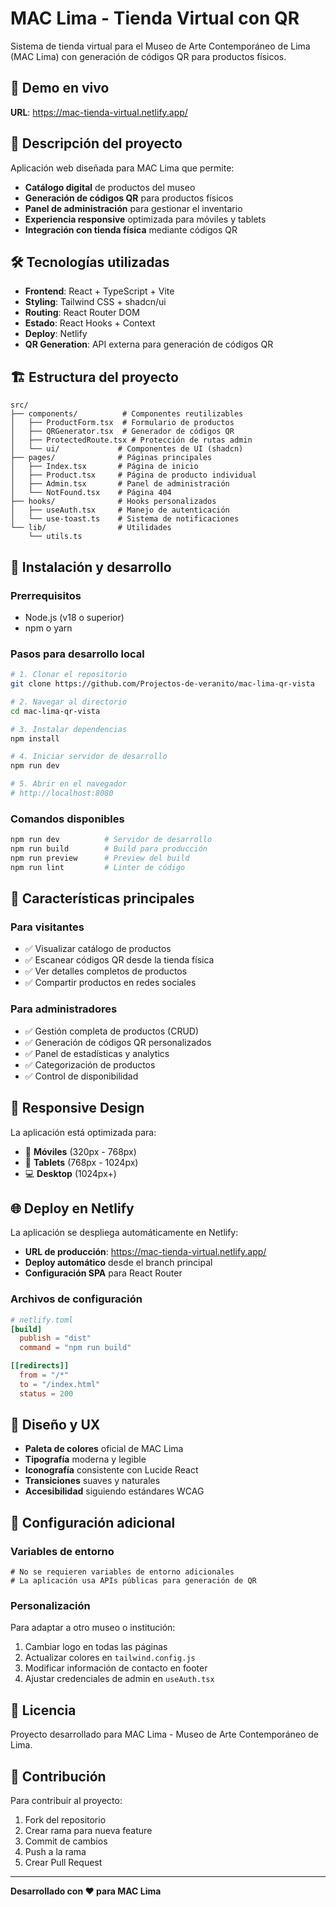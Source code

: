 # MAC Lima - Tienda Virtual con QR

Sistema de tienda virtual para el Museo de Arte Contemporáneo de Lima (MAC Lima) con generación de códigos QR para productos físicos.

## 🚀 Demo en vivo

**URL**: https://mac-tienda-virtual.netlify.app/

## 📖 Descripción del proyecto

Aplicación web diseñada para MAC Lima que permite:

- **Catálogo digital** de productos del museo
- **Generación de códigos QR** para productos físicos
- **Panel de administración** para gestionar el inventario
- **Experiencia responsive** optimizada para móviles y tablets
- **Integración con tienda física** mediante códigos QR

## 🛠️ Tecnologías utilizadas

- **Frontend**: React + TypeScript + Vite
- **Styling**: Tailwind CSS + shadcn/ui
- **Routing**: React Router DOM
- **Estado**: React Hooks + Context
- **Deploy**: Netlify
- **QR Generation**: API externa para generación de códigos QR

## 🏗️ Estructura del proyecto

```
src/
├── components/          # Componentes reutilizables
│   ├── ProductForm.tsx  # Formulario de productos
│   ├── QRGenerator.tsx  # Generador de códigos QR
│   ├── ProtectedRoute.tsx # Protección de rutas admin
│   └── ui/             # Componentes de UI (shadcn)
├── pages/              # Páginas principales
│   ├── Index.tsx       # Página de inicio
│   ├── Product.tsx     # Página de producto individual
│   ├── Admin.tsx       # Panel de administración
│   └── NotFound.tsx    # Página 404
├── hooks/              # Hooks personalizados
│   ├── useAuth.tsx     # Manejo de autenticación
│   └── use-toast.ts    # Sistema de notificaciones
└── lib/                # Utilidades
    └── utils.ts
```

## 🚀 Instalación y desarrollo

### Prerrequisitos
- Node.js (v18 o superior)
- npm o yarn

### Pasos para desarrollo local

```bash
# 1. Clonar el repositorio
git clone https://github.com/Projectos-de-veranito/mac-lima-qr-vista

# 2. Navegar al directorio
cd mac-lima-qr-vista

# 3. Instalar dependencias
npm install

# 4. Iniciar servidor de desarrollo
npm run dev

# 5. Abrir en el navegador
# http://localhost:8080
```

### Comandos disponibles

```bash
npm run dev          # Servidor de desarrollo
npm run build        # Build para producción
npm run preview      # Preview del build
npm run lint         # Linter de código
```

## 🎯 Características principales

### Para visitantes
- ✅ Visualizar catálogo de productos
- ✅ Escanear códigos QR desde la tienda física
- ✅ Ver detalles completos de productos
- ✅ Compartir productos en redes sociales

### Para administradores
- ✅ Gestión completa de productos (CRUD)
- ✅ Generación de códigos QR personalizados
- ✅ Panel de estadísticas y analytics
- ✅ Categorización de productos
- ✅ Control de disponibilidad

## 📱 Responsive Design

La aplicación está optimizada para:
- 📱 **Móviles** (320px - 768px)
- 📱 **Tablets** (768px - 1024px)
- 💻 **Desktop** (1024px+)

## 🌐 Deploy en Netlify

La aplicación se despliega automáticamente en Netlify:

- **URL de producción**: https://mac-tienda-virtual.netlify.app/
- **Deploy automático** desde el branch principal
- **Configuración SPA** para React Router

### Archivos de configuración

```toml
# netlify.toml
[build]
  publish = "dist"
  command = "npm run build"

[[redirects]]
  from = "/*"
  to = "/index.html"
  status = 200
```

## 🎨 Diseño y UX

- **Paleta de colores** oficial de MAC Lima
- **Tipografía** moderna y legible
- **Iconografía** consistente con Lucide React
- **Transiciones** suaves y naturales
- **Accesibilidad** siguiendo estándares WCAG

## 🔧 Configuración adicional

### Variables de entorno
```env
# No se requieren variables de entorno adicionales
# La aplicación usa APIs públicas para generación de QR
```

### Personalización
Para adaptar a otro museo o institución:
1. Cambiar logo en todas las páginas
2. Actualizar colores en `tailwind.config.js`
3. Modificar información de contacto en footer
4. Ajustar credenciales de admin en `useAuth.tsx`

## 📄 Licencia

Proyecto desarrollado para MAC Lima - Museo de Arte Contemporáneo de Lima.

## 👥 Contribución

Para contribuir al proyecto:
1. Fork del repositorio
2. Crear rama para nueva feature
3. Commit de cambios
4. Push a la rama
5. Crear Pull Request

---

**Desarrollado con ❤️ para MAC Lima**